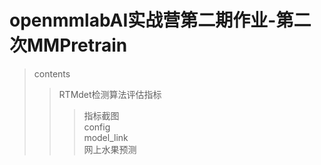 
# openmmlabAI实战营第二期作业-第二次MMPretrain


>contents
>> RTMdet检测算法评估指标
>>> 指标截图 <br>
>>> config <br>
>>> model_link <br>
>>> 网上水果预测 <br>
